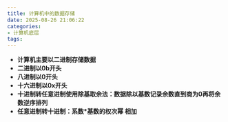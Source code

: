 ```yaml
---
title: 计算机中的数据存储
date: 2025-08-26 21:06:22
categories:
- 计算机底层
tags:
---
```


- **计算机主要以二进制存储数据**
- **二进制以0b开头**
- **八进制以0开头**
- **十六进制以0x开头**
- **十进制转任意进制使用除基取余法：数据除以基数记录余数直到商为0再将余数逆序排列**
- **任意进制转十进制：系数*基数的权次幂 相加**



